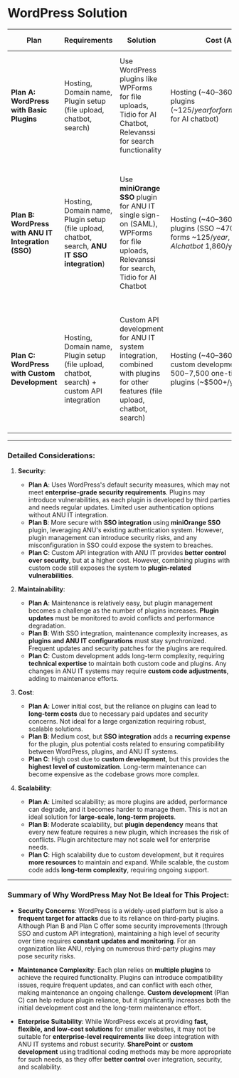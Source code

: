 # WordPress Solution

| **Plan**                         | **Requirements**                                                        | **Solution**                                                                                                                                       | **Cost (AUD)**                                                                                             | **Benefits**                                                                                             | **Risks**                                                                                               | **Implementation Time**       | **Scalability**                                                                                  |
|-----------------------------------|------------------------------------------------------------------------|----------------------------------------------------------------------------------------------------------------------------------------------------|-----------------------------------------------------------------------------------------------------------|-------------------------------------------------------------------------------------------------------|--------------------------------------------------------------------------------------------------|-------------------------------|----------------------------------------------------------------------------------------------------|
| **Plan A: WordPress with Basic Plugins** | Hosting, Domain name, Plugin setup (file upload, chatbot, search)       | Use WordPress plugins like WPForms for file uploads, Tidio for AI Chatbot, Relevanssi for search functionality                                      | Hosting (~$40–$360/year), plugins (~$125/year for forms, ~$1,860/year for AI chatbot)                      | Fast setup, low cost. Supports basic features like file upload and search. AI chatbot integration possible. | Limited security and no direct integration with ANU IT. Plugin compatibility issues may arise. Limited enterprise-level security.         | 2-3 weeks + plugin setup      | Limited scalability; complex features need plugins or custom development.                                     |
| **Plan B: WordPress with ANU IT Integration (SSO)** | Hosting, Domain name, Plugin setup (file upload, chatbot, search, **ANU IT SSO integration**) | Use **miniOrange SSO** plugin for ANU IT single sign-on (SAML), WPForms for file uploads, Relevanssi for search, Tidio for AI Chatbot               | Hosting (~$40–$360/year), plugins (SSO ~$470-$1,000/year, forms ~$125/year, AI chatbot ~$1,860/year)       | Integrates with ANU IT using SSO, plugins provide flexible functionality for file uploads, search, and AI. | High maintenance. SSO configuration requires ANU IT cooperation. Plugin conflicts or updates can break functionality. Security risks with multiple plugins. | 3-5 weeks + ANU IT integration | Moderate scalability, but plugin complexity increases long-term maintenance effort.                            |
| **Plan C: WordPress with Custom Development** | Hosting, Domain name, Plugin setup (file upload, chatbot, search) + custom API integration | Custom API development for ANU IT system integration, combined with plugins for other features (file upload, chatbot, search)                       | Hosting (~$40–$360/year), custom development (~$1,500-$7,500 one-time cost), plugins (~$500+/year total)   | Full control over integration with ANU IT and other custom features. Can implement advanced search, file management, and chatbot features. | High cost for custom development. Long-term maintenance for both plugins and custom code. Requires collaboration with ANU IT for API and security integration. | 6-8 weeks depending on custom features | High scalability, but high maintenance complexity for custom and plugin-based features.                        |

---

### **Detailed Considerations**:

1. **Security**:
   - **Plan A**: Uses WordPress's default security measures, which may not meet **enterprise-grade security requirements**. Plugins may introduce vulnerabilities, as each plugin is developed by third parties and needs regular updates. Limited user authentication options without ANU IT integration.
   - **Plan B**: More secure with **SSO integration** using **miniOrange SSO** plugin, leveraging ANU's existing authentication system. However, plugin management can introduce security risks, and any misconfiguration in SSO could expose the system to breaches.
   - **Plan C**: Custom API integration with ANU IT provides **better control over security**, but at a higher cost. However, combining plugins with custom code still exposes the system to **plugin-related vulnerabilities**.

2. **Maintainability**:
   - **Plan A**: Maintenance is relatively easy, but plugin management becomes a challenge as the number of plugins increases. **Plugin updates** must be monitored to avoid conflicts and performance degradation.
   - **Plan B**: With SSO integration, maintenance complexity increases, as **plugins and ANU IT configurations** must stay synchronized. Frequent updates and security patches for the plugins are required.
   - **Plan C**: Custom development adds long-term complexity, requiring **technical expertise** to maintain both custom code and plugins. Any changes in ANU IT systems may require **custom code adjustments**, adding to maintenance efforts.

3. **Cost**:
   - **Plan A**: Lower initial cost, but the reliance on plugins can lead to **long-term costs** due to necessary paid updates and security concerns. Not ideal for a large organization requiring robust, scalable solutions.
   - **Plan B**: Medium cost, but **SSO integration** adds a **recurring expense** for the plugin, plus potential costs related to ensuring compatibility between WordPress, plugins, and ANU IT systems.
   - **Plan C**: High cost due to **custom development**, but this provides the **highest level of customization**. Long-term maintenance can become expensive as the codebase grows more complex.

4. **Scalability**:
   - **Plan A**: Limited scalability; as more plugins are added, performance can degrade, and it becomes harder to manage them. This is not an ideal solution for **large-scale, long-term projects**.
   - **Plan B**: Moderate scalability, but **plugin dependency** means that every new feature requires a new plugin, which increases the risk of conflicts. Plugin architecture may not scale well for enterprise needs.
   - **Plan C**: High scalability due to custom development, but it requires **more resources** to maintain and expand. While scalable, the custom code adds **long-term complexity**, requiring ongoing support.

---

### **Summary of Why WordPress May Not Be Ideal for This Project**:

- **Security Concerns**: WordPress is a widely-used platform but is also a **frequent target for attacks** due to its reliance on third-party plugins. Although Plan B and Plan C offer some security improvements (through SSO and custom API integration), maintaining a high level of security over time requires **constant updates and monitoring**. For an organization like ANU, relying on numerous third-party plugins may pose security risks.
  
- **Maintenance Complexity**: Each plan relies on **multiple plugins** to achieve the required functionality. Plugins can introduce compatibility issues, require frequent updates, and can conflict with each other, making maintenance an ongoing challenge. **Custom development** (Plan C) can help reduce plugin reliance, but it significantly increases both the initial development cost and the long-term maintenance effort.
  
- **Enterprise Suitability**: While WordPress excels at providing **fast, flexible, and low-cost solutions** for smaller websites, it may not be suitable for **enterprise-level requirements** like deep integration with ANU IT systems and robust security. **SharePoint** or **custom development** using traditional coding methods may be more appropriate for such needs, as they offer **better control** over integration, security, and scalability.

